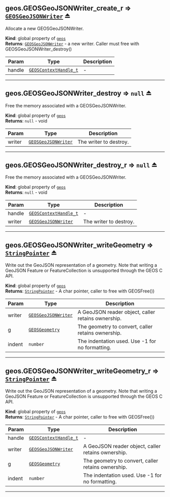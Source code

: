 <a name="exp_module_geos--geos.GEOSGeoJSONWriter_create_r"></a>

## geos.GEOSGeoJSONWriter\_create\_r ⇒ [<code>GEOSGeoJSONWriter</code>](/typedefs-enums/typedefs-enums.html#GEOSGeoJSONWriter) ⏏
Allocate a new GEOSGeoJSONWriter.

**Kind**: global property of [<code>geos</code>](/typedefs-enums/typedefs-enums.html#module_geos)  
**Returns**: [<code>GEOSGeoJSONWriter</code>](/typedefs-enums/typedefs-enums.html#GEOSGeoJSONWriter) - a new writer. Caller must free with GEOSGeoJSONWriter_destroy()  

| Param | Type | Description |
| --- | --- | --- |
| handle | [<code>GEOSContextHandle\_t</code>](/typedefs-enums/typedefs-enums.html#GEOSContextHandle_t) | - |


---
<a name="exp_module_geos--geos.GEOSGeoJSONWriter_destroy"></a>

## geos.GEOSGeoJSONWriter\_destroy ⇒ <code>null</code> ⏏
Free the memory associated with a GEOSGeoJSONWriter.

**Kind**: global property of [<code>geos</code>](/typedefs-enums/typedefs-enums.html#module_geos)  
**Returns**: <code>null</code> - void  

| Param | Type | Description |
| --- | --- | --- |
| writer | [<code>GEOSGeoJSONWriter</code>](/typedefs-enums/typedefs-enums.html#GEOSGeoJSONWriter) | The writer to destroy. |


---
<a name="exp_module_geos--geos.GEOSGeoJSONWriter_destroy_r"></a>

## geos.GEOSGeoJSONWriter\_destroy\_r ⇒ <code>null</code> ⏏
Free the memory associated with a GEOSGeoJSONWriter.

**Kind**: global property of [<code>geos</code>](/typedefs-enums/typedefs-enums.html#module_geos)  
**Returns**: <code>null</code> - void  

| Param | Type | Description |
| --- | --- | --- |
| handle | [<code>GEOSContextHandle\_t</code>](/typedefs-enums/typedefs-enums.html#GEOSContextHandle_t) | - |
| writer | [<code>GEOSGeoJSONWriter</code>](/typedefs-enums/typedefs-enums.html#GEOSGeoJSONWriter) | The writer to destroy. |


---
<a name="exp_module_geos--geos.GEOSGeoJSONWriter_writeGeometry"></a>

## geos.GEOSGeoJSONWriter\_writeGeometry ⇒ [<code>StringPointer</code>](/typedefs-enums/typedefs-enums.html#StringPointer) ⏏
Write out the GeoJSON representation of a geometry. Note that writing a GeoJSON Feature or FeatureCollection is unsupported through the GEOS C API.

**Kind**: global property of [<code>geos</code>](/typedefs-enums/typedefs-enums.html#module_geos)  
**Returns**: [<code>StringPointer</code>](/typedefs-enums/typedefs-enums.html#StringPointer) - A char pointer, caller to free with GEOSFree())  

| Param | Type | Description |
| --- | --- | --- |
| writer | [<code>GEOSGeoJSONWriter</code>](/typedefs-enums/typedefs-enums.html#GEOSGeoJSONWriter) | A GeoJSON reader object, caller retains ownership. |
| g | [<code>GEOSGeometry</code>](/typedefs-enums/typedefs-enums.html#GEOSGeometry) | The geometry to convert, caller retains ownership. |
| indent | <code>number</code> | The indentation used. Use -1 for no formatting. |


---
<a name="exp_module_geos--geos.GEOSGeoJSONWriter_writeGeometry_r"></a>

## geos.GEOSGeoJSONWriter\_writeGeometry\_r ⇒ [<code>StringPointer</code>](/typedefs-enums/typedefs-enums.html#StringPointer) ⏏
Write out the GeoJSON representation of a geometry. Note that writing a GeoJSON Feature or FeatureCollection is unsupported through the GEOS C API.

**Kind**: global property of [<code>geos</code>](/typedefs-enums/typedefs-enums.html#module_geos)  
**Returns**: [<code>StringPointer</code>](/typedefs-enums/typedefs-enums.html#StringPointer) - A char pointer, caller to free with GEOSFree())  

| Param | Type | Description |
| --- | --- | --- |
| handle | [<code>GEOSContextHandle\_t</code>](/typedefs-enums/typedefs-enums.html#GEOSContextHandle_t) | - |
| writer | [<code>GEOSGeoJSONWriter</code>](/typedefs-enums/typedefs-enums.html#GEOSGeoJSONWriter) | A GeoJSON reader object, caller retains ownership. |
| g | [<code>GEOSGeometry</code>](/typedefs-enums/typedefs-enums.html#GEOSGeometry) | The geometry to convert, caller retains ownership. |
| indent | <code>number</code> | The indentation used. Use -1 for no formatting. |


---
